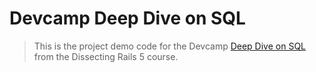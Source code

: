 # Devcamp Deep Dive on SQL

> This is the project demo code for the Devcamp [Deep Dive on SQL](https://rails.devcamp.com/trails/dissecting-rails-5) from the Dissecting Rails 5 course.
